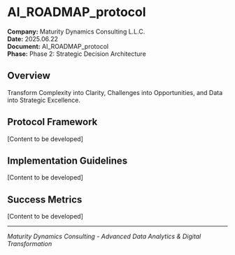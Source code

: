 ﻿# AI_ROADMAP_protocol

**Company:** Maturity Dynamics Consulting L.L.C.  
**Date:** 2025.06.22  
**Document:** AI_ROADMAP_protocol  
**Phase:** Phase 2: Strategic Decision Architecture  

## Overview
Transform Complexity into Clarity, Challenges into Opportunities, and Data into Strategic Excellence.

## Protocol Framework
[Content to be developed]

## Implementation Guidelines
[Content to be developed]

## Success Metrics
[Content to be developed]

---
*Maturity Dynamics Consulting - Advanced Data Analytics & Digital Transformation*
